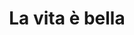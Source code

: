 ---
title: "La vita è bella"

year: 1997

director: "Roberto Benigni"

summary: "Hey, watch a Roberto Benigni film, its going to be better that 99% of whatever else is on TV anyway."

comment: ""

image: "https://media.giphy.com/media/wVBncXbsCn9a8/giphy.gif"

rottentomates: "https://www.rottentomatoes.com/m/titanic"

imdb: "https://www.imdb.com/title/tt0118799/"

quotes:
  
---
